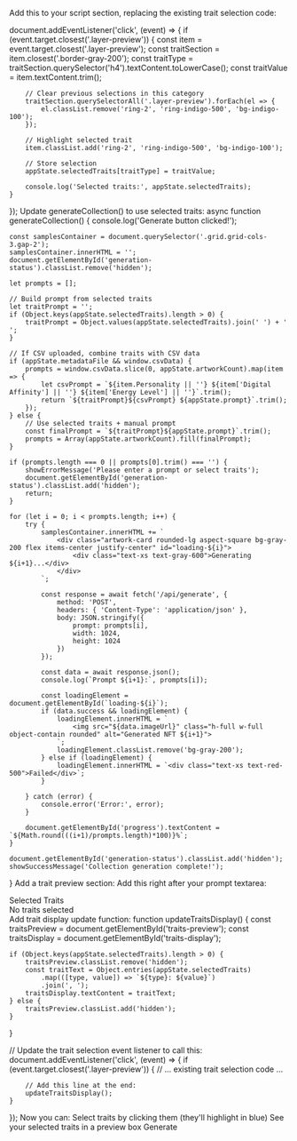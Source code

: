 Add this to your script section, replacing the existing trait selection code:

document.addEventListener('click', (event) => {
    if (event.target.closest('.layer-preview')) {
        const item = event.target.closest('.layer-preview');
        const traitSection = item.closest('.border-gray-200');
        const traitType = traitSection.querySelector('h4').textContent.toLowerCase();
        const traitValue = item.textContent.trim();
        
        // Clear previous selections in this category
        traitSection.querySelectorAll('.layer-preview').forEach(el => {
            el.classList.remove('ring-2', 'ring-indigo-500', 'bg-indigo-100');
        });
        
        // Highlight selected trait
        item.classList.add('ring-2', 'ring-indigo-500', 'bg-indigo-100');
        
        // Store selection
        appState.selectedTraits[traitType] = traitValue;
        
        console.log('Selected traits:', appState.selectedTraits);
    }
});
Update generateCollection() to use selected traits:
async function generateCollection() {
    console.log('Generate button clicked!');
    
    const samplesContainer = document.querySelector('.grid.grid-cols-3.gap-2');
    samplesContainer.innerHTML = '';
    document.getElementById('generation-status').classList.remove('hidden');
    
    let prompts = [];
    
    // Build prompt from selected traits
    let traitPrompt = '';
    if (Object.keys(appState.selectedTraits).length > 0) {
        traitPrompt = Object.values(appState.selectedTraits).join(' ') + ' ';
    }
    
    // If CSV uploaded, combine traits with CSV data
    if (appState.metadataFile && window.csvData) {
        prompts = window.csvData.slice(0, appState.artworkCount).map(item => {
            let csvPrompt = `${item.Personality || ''} ${item['Digital Affinity'] || ''} ${item['Energy Level'] || ''}`.trim();
            return `${traitPrompt}${csvPrompt} ${appState.prompt}`.trim();
        });
    } else {
        // Use selected traits + manual prompt
        const finalPrompt = `${traitPrompt}${appState.prompt}`.trim();
        prompts = Array(appState.artworkCount).fill(finalPrompt);
    }
    
    if (prompts.length === 0 || prompts[0].trim() === '') {
        showErrorMessage('Please enter a prompt or select traits');
        document.getElementById('generation-status').classList.add('hidden');
        return;
    }
    
    for (let i = 0; i < prompts.length; i++) {
        try {
            samplesContainer.innerHTML += `
                <div class="artwork-card rounded-lg aspect-square bg-gray-200 flex items-center justify-center" id="loading-${i}">
                    <div class="text-xs text-gray-600">Generating ${i+1}...</div>
                </div>
            `;

            const response = await fetch('/api/generate', {
                method: 'POST',
                headers: { 'Content-Type': 'application/json' },
                body: JSON.stringify({
                    prompt: prompts[i],
                    width: 1024,
                    height: 1024
                })
            });

            const data = await response.json();
            console.log(`Prompt ${i+1}:`, prompts[i]);
            
            const loadingElement = document.getElementById(`loading-${i}`);
            if (data.success && loadingElement) {
                loadingElement.innerHTML = `
                    <img src="${data.imageUrl}" class="h-full w-full object-contain rounded" alt="Generated NFT ${i+1}">
                `;
                loadingElement.classList.remove('bg-gray-200');
            } else if (loadingElement) {
                loadingElement.innerHTML = `<div class="text-xs text-red-500">Failed</div>`;
            }
            
        } catch (error) {
            console.error('Error:', error);
        }
        
        document.getElementById('progress').textContent = `${Math.round(((i+1)/prompts.length)*100)}%`;
    }
    
    document.getElementById('generation-status').classList.add('hidden');
    showSuccessMessage('Collection generation complete!');
}
Add a trait preview section:
Add this right after your prompt textarea:
<!-- Selected Traits Preview -->
<div id="traits-preview" class="hidden">
    <label class="block text-sm font-medium text-gray-700 mb-1">Selected Traits</label>
    <div class="px-3 py-2 border border-gray-300 rounded-md bg-gray-50 text-sm" id="traits-display">
        No traits selected
    </div>
</div>
Add trait display update function:
function updateTraitsDisplay() {
    const traitsPreview = document.getElementById('traits-preview');
    const traitsDisplay = document.getElementById('traits-display');
    
    if (Object.keys(appState.selectedTraits).length > 0) {
        traitsPreview.classList.remove('hidden');
        const traitText = Object.entries(appState.selectedTraits)
            .map(([type, value]) => `${type}: ${value}`)
            .join(', ');
        traitsDisplay.textContent = traitText;
    } else {
        traitsPreview.classList.add('hidden');
    }
}

// Update the trait selection event listener to call this:
document.addEventListener('click', (event) => {
    if (event.target.closest('.layer-preview')) {
        // ... existing trait selection code ...
        
        // Add this line at the end:
        updateTraitsDisplay();
    }
});
Now you can:
Select traits by clicking them (they'll highlight in blue)
See your selected traits in a preview box
Generate